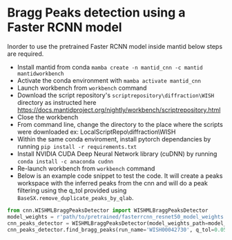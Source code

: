 Bragg Peaks detection using a Faster RCNN model
================

Inorder to use the pretrained Faster RCNN model inside mantid below steps are required.

* Install mantid from conda `mamba create -n mantid_cnn -c mantid mantidworkbench`
* Activate the conda environment with `mamba activate mantid_cnn` 
* Launch workbench from `workbench` command
* Download the script repository's `scriptrepository\diffraction\WISH` directory as instructed here https://docs.mantidproject.org/nightly/workbench/scriptrepository.html 
* Close the workbench
* From command line, change the directory to the place where the scripts were downloaded ex: LocalScriptRepo\diffraction\WISH 
* Within the same conda enviroment, install pytorch dependancies by running `pip install -r requirements.txt`
* Install NVIDIA CUDA Deep Neural Network library (cuDNN) by running `conda install -c anaconda cudnn`
* Re-launch workbench from `workbench` command
* Below is an example code snippet to test the code. It will create a peaks workspace with the inferred peaks from the cnn and will do a peak filtering using the q_tol provided using `BaseSX.remove_duplicate_peaks_by_qlab`.
```python
from cnn.WISHMLBraggPeaksDetector import WISHMLBraggPeaksDetector
model_weights = r'path/to/pretrained/fasterrcnn_resnet50_model_weights.pt'
cnn_peaks_detector = WISHMLBraggPeaksDetector(model_weights_path=model_weights, batch_size=64)
cnn_peaks_detector.find_bragg_peaks(run_name='WISH00042730', q_tol=0.05)
```
